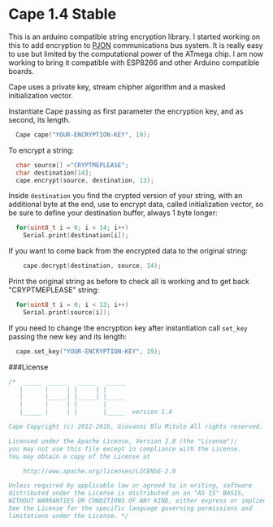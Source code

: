 Cape 1.4 Stable
====
This is an arduino compatible string encryption library. I started working on this to add encryption to [PJON](https://github.com/gioblu/PJON) communications bus system. It is really easy to use but limited by the computational power of the ATmega chip. I am now working to bring it compatible with ESP8266 and other Arduino compatible boards.

Cape uses a private key, stream chipher algorithm and a masked initialization vector.

Instantiate Cape passing as first parameter the encryption key, and as second, its length.
```cpp  
  Cape cape("YOUR-ENCRYPTION-KEY", 19);
```
To encrypt a string:
```cpp  
  char source[] ="CRYPTMEPLEASE";
  char destination[14];
  cape.encrypt(source, destination, 13);
```
Inside `destination` you find the crypted version of your string, with an additional byte at the end, use to encrypt data, called initialization vector, so be sure to define your destination buffer, always 1 byte longer:
```cpp  
  for(uint8_t i = 0; i < 14; i++)
    Serial.print(destination[i]);
```
If you want to come back from the encrypted data to the original string:
```cpp  
    cape.decrypt(destination, source, 14);
```
Print the original string as before to check all is working and to get back "CRYPTMEPLEASE" string:
```cpp  
  for(uint8_t i = 0; i < 13; i++)
    Serial.print(source[i]);
```
If you need to change the encryption key after instantiation call ```set_key``` passing the new key and its length:
```cpp  
  cape.set_key("YOUR-ENCRYPTION-KEY", 19);
```

###License

```cpp  
/*  _____  _____   _____   _____
   |      |     | |     | |
   |      |_____| |_____| |_____
   |      |     | |       |
   |_____ |     | |       |_____  version 1.4

Cape Copyright (c) 2012-2016, Giovanni Blu Mitolo All rights reserved.

Licensed under the Apache License, Version 2.0 (the "License");
you may not use this file except in compliance with the License.
You may obtain a copy of the License at

    http://www.apache.org/licenses/LICENSE-2.0

Unless required by applicable law or agreed to in writing, software
distributed under the License is distributed on an "AS IS" BASIS,
WITHOUT WARRANTIES OR CONDITIONS OF ANY KIND, either express or implied.
See the License for the specific language governing permissions and
limitations under the License. */
```
